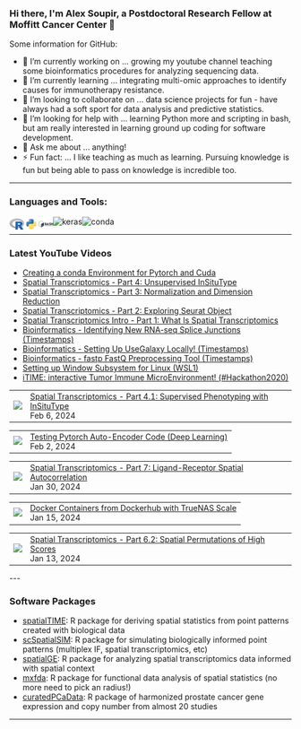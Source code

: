 ### Hi there, I'm Alex Soupir, a Postdoctoral Research Fellow at Moffitt Cancer Center 👋

<!--
**ACSoupir/ACSoupir** is a ✨ _special_ ✨ repository because its `README.md` (this file) appears on your GitHub profile.

Here are some ideas to get you started:

- 📫 How to reach me: ...
- 😄 Pronouns: ...
-->
Some information for GitHub:

- 🔭 I’m currently working on ... growing my youtube channel teaching some bioinformatics procedures for analyzing sequencing data.
- 🌱 I’m currently learning ... integrating multi-omic approaches to identify causes for immunotherapy resistance.
- 👯 I’m looking to collaborate on ... data science projects for fun - have always had a soft sport for data analysis and predictive statistics.
- 🤔 I’m looking for help with ... learning Python more and scripting in bash, but am really interested in learning ground up coding for software development.
- 💬 Ask me about ... anything!
- ⚡ Fun fact: ... I like teaching as much as learning. Pursuing knowledge is fun but being able to pass on knowledge is incredible too.

---

### Languages and Tools:

[<img align="left" alt="R and R Studio" height="26px" src="https://raw.githubusercontent.com/github/explore/80688e429a7d4ef2fca1e82350fe8e3517d3494d/topics/r/r.png" />][rcran]
[<img align="left" alt="python" height="26px" src="https://raw.githubusercontent.com/github/explore/80688e429a7d4ef2fca1e82350fe8e3517d3494d/topics/python/python.png" />][youtube]
[<img align="left" alt="bash" height="26px" src="https://raw.githubusercontent.com/github/explore/80688e429a7d4ef2fca1e82350fe8e3517d3494d/topics/bash/bash.png" />][youtube]
[<img align="left" alt="keras" height="26px" src="https://camo.githubusercontent.com/0d08dc4f9466d347e8d28a951ea51e3430c6f92c/68747470733a2f2f73332e616d617a6f6e6177732e636f6d2f6b657261732e696f2f696d672f6b657261732d6c6f676f2d323031382d6c617267652d313230302e706e67" />][preterm]
[<img align="left" alt="conda" height="26px" src="https://camo.githubusercontent.com/fad01f2c15a7fc0326d7e9cc816f46757fc86ed8/68747470733a2f2f73332e616d617a6f6e6177732e636f6d2f636f6e64612d6465762f636f6e64615f6c6f676f2e737667" />][preterm]
<br />

---

### Latest YouTube Videos
<!-- YOUTUBE:START -->
- [Creating a conda Environment for Pytorch and Cuda](https://www.youtube.com/watch?v=_z6WPasIK8U)
- [Spatial Transcriptomics - Part 4: Unsupervised InSituType](https://www.youtube.com/watch?v=w8i9BVc8pds)
- [Spatial Transcriptomics - Part 3: Normalization and Dimension Reduction](https://www.youtube.com/watch?v=2PWqvFaOwBw)
- [Spatial Transcriptomics - Part 2: Exploring Seurat Object](https://www.youtube.com/watch?v=f4d4-PVrtiI)
- [Spatial Transcriptomics Intro - Part 1: What Is Spatial Transcriptomics](https://www.youtube.com/watch?v=_qsHqB67O70)
- [Bioinformatics - Identifying New RNA-seq Splice Junctions &lpar;Timestamps&rpar;](https://www.youtube.com/watch?v=jO3Rh42Cx8Y)
- [Bioinformatics - Setting Up UseGalaxy Locally! &lpar;Timestamps&rpar;](https://www.youtube.com/watch?v=fty9KM6dh_w)
- [Bioinformatics - fastp FastQ Preprocessing Tool &lpar;Timestamps&rpar;](https://www.youtube.com/watch?v=iutnoFqOee0)
- [Setting up Window Subsystem for Linux &lpar;WSL1&rpar;](https://www.youtube.com/watch?v=D8gy6pnT6GE)
- [iTIME: interactive Tumor Immune MicroEnvironment! &lpar;#Hackathon2020&rpar;](https://www.youtube.com/watch?v=Hk9v4hMkoWo)
<!-- YOUTUBE:END -->

<!-- BLOG-POST-LIST:START --><table><tr><td><a href="https://www.youtube.com/watch?v=adBkaA9jrlY"><img width="140px" src="https://i.ytimg.com/vi/adBkaA9jrlY/mqdefault.jpg"></a></td>
<td><a href="https://www.youtube.com/watch?v=adBkaA9jrlY">Spatial Transcriptomics - Part 4.1: Supervised Phenotyping with InSituType</a><br/>Feb 6, 2024</td></tr></table>
<table><tr><td><a href="https://www.youtube.com/watch?v=oF7MYjQv1zA"><img width="140px" src="https://i.ytimg.com/vi/oF7MYjQv1zA/mqdefault.jpg"></a></td>
<td><a href="https://www.youtube.com/watch?v=oF7MYjQv1zA">Testing Pytorch Auto-Encoder Code &lpar;Deep Learning&rpar;</a><br/>Feb 2, 2024</td></tr></table>
<table><tr><td><a href="https://www.youtube.com/watch?v=vDFJke8r5zA"><img width="140px" src="https://i.ytimg.com/vi/vDFJke8r5zA/mqdefault.jpg"></a></td>
<td><a href="https://www.youtube.com/watch?v=vDFJke8r5zA">Spatial Transcriptomics - Part 7: Ligand-Receptor Spatial Autocorrelation</a><br/>Jan 30, 2024</td></tr></table>
<table><tr><td><a href="https://www.youtube.com/watch?v=is82nyAfWq4"><img width="140px" src="https://i.ytimg.com/vi/is82nyAfWq4/mqdefault.jpg"></a></td>
<td><a href="https://www.youtube.com/watch?v=is82nyAfWq4">Docker Containers from Dockerhub with TrueNAS Scale</a><br/>Jan 15, 2024</td></tr></table>
<table><tr><td><a href="https://www.youtube.com/watch?v=7i2hCQlK_-8"><img width="140px" src="https://i.ytimg.com/vi/7i2hCQlK_-8/mqdefault.jpg"></a></td>
<td><a href="https://www.youtube.com/watch?v=7i2hCQlK_-8">Spatial Transcriptomics - Part 6.2: Spatial Permutations of High Scores</a><br/>Jan 13, 2024</td></tr></table>
<!-- BLOG-POST-LIST:END -->
---

### Software Packages

- [spatialTIME](https://github.com/FridleyLab/spatialTIME): R package for deriving spatial statistics from point patterns created with biological data
- [scSpatialSIM](https://fridleylab.github.io/scSpatialSIM/): R package for simulating biologically informed point patterns (multiplex IF, spatial transcriptomics, etc)
- [spatialGE](https://fridleylab.github.io/spatialGE/): R package for analyzing spatial transcriptomics data informed with spatial context
- [mxfda](https://github.com/julia-wrobel/mxfda): R package for functional data analysis of spatial statistics (no more need to pick an radius!)
- [curatedPCaData](https://github.com/Syksy/curatedPCaData): R package of harmonized prostate cancer gene expression and copy number from almost 20 studies

---

[rcran]: https://cran.r-project.org/
[youtube]: https://www.youtube.com/playlist?list=PL-0fKymgD8L8qW7SQDaEf3lrSyUkEkR1k
[preterm]: https://github.com/ACSoupir/Preterm-Dream-Challenge/blob/master/Neural_Net_Write_Up.md
